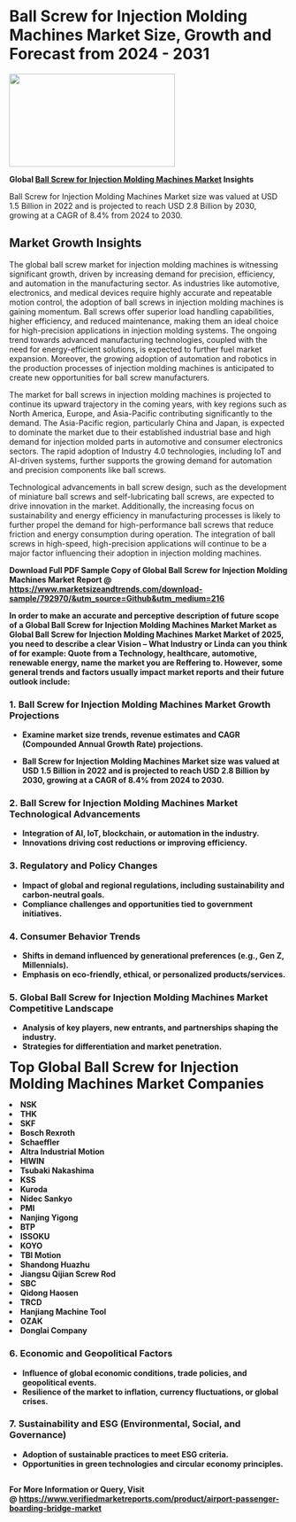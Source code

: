 <H1>Ball Screw for Injection Molding Machines Market Size, Growth and Forecast from 2024 - 2031</H1><img class="aligncenter size-medium wp-image-584254" src="https://thirdeyenews.in/wp-content/uploads/2024/09/Global-Market-Research-300x168.jpeg" alt="" width="300" height="168" /><p><strong>Global&nbsp;<a href="https://www.marketsizeandtrends.com/download-sample/792970/&amp;utm_source=Github&utm_medium=216">Ball Screw for Injection Molding Machines Market</a> Insights</strong></p><p>Ball Screw for Injection Molding Machines Market size was valued at USD 1.5 Billion in 2022 and is projected to reach USD 2.8 Billion by 2030, growing at a CAGR of 8.4% from 2024 to 2030.</p><p><h2>Market Growth Insights</h2> <p>The global ball screw market for injection molding machines is witnessing significant growth, driven by increasing demand for precision, efficiency, and automation in the manufacturing sector. As industries like automotive, electronics, and medical devices require highly accurate and repeatable motion control, the adoption of ball screws in injection molding machines is gaining momentum. Ball screws offer superior load handling capabilities, higher efficiency, and reduced maintenance, making them an ideal choice for high-precision applications in injection molding systems. The ongoing trend towards advanced manufacturing technologies, coupled with the need for energy-efficient solutions, is expected to further fuel market expansion. Moreover, the growing adoption of automation and robotics in the production processes of injection molding machines is anticipated to create new opportunities for ball screw manufacturers.</p> <p><strong></strong></p> <p>The market for ball screws in injection molding machines is projected to continue its upward trajectory in the coming years, with key regions such as North America, Europe, and Asia-Pacific contributing significantly to the demand. The Asia-Pacific region, particularly China and Japan, is expected to dominate the market due to their established industrial base and high demand for injection molded parts in automotive and consumer electronics sectors. The rapid adoption of Industry 4.0 technologies, including IoT and AI-driven systems, further supports the growing demand for automation and precision components like ball screws.</p> <p>Technological advancements in ball screw design, such as the development of miniature ball screws and self-lubricating ball screws, are expected to drive innovation in the market. Additionally, the increasing focus on sustainability and energy efficiency in manufacturing processes is likely to further propel the demand for high-performance ball screws that reduce friction and energy consumption during operation. The integration of ball screws in high-speed, high-precision applications will continue to be a major factor influencing their adoption in injection molding machines.</p> <p><strong></p><p><span class=""><strong>Download Full PDF Sample Copy of Global Ball Screw for Injection Molding Machines Market Report</strong> @ <a href="https://www.marketsizeandtrends.com/download-sample/792970/&amp;utm_source=Github&utm_medium=216" target="_blank">https://www.marketsizeandtrends.com/download-sample/792970/&amp;utm_source=Github&utm_medium=216</a></span></p><p>In order to make an accurate and perceptive description of future scope of a Global&nbsp;Ball Screw for Injection Molding Machines Market Market as Global&nbsp;Ball Screw for Injection Molding Machines Market Market of 2025, you need to describe a clear Vision &ndash; What Industry or Linda can you think of for example: Quote from a Technology, healthcare, automotive, renewable energy, name the market you are Reffering to. However, some general trends and factors usually impact market reports and their future outlook include:</p><h3>1.&nbsp;<strong>Ball Screw for Injection Molding Machines Market Growth Projections</strong></h3><ul><li>Examine market size trends, revenue estimates and CAGR (Compounded Annual Growth Rate) projections.</li><li><p>Ball Screw for Injection Molding Machines Market size was valued at USD 1.5 Billion in 2022 and is projected to reach USD 2.8 Billion by 2030, growing at a CAGR of 8.4% from 2024 to 2030.</p></li></ul><h3>2.&nbsp;<strong>Ball Screw for Injection Molding Machines Market Technological Advancements</strong></h3><ul><li>Integration of AI, IoT, blockchain, or automation in the industry.</li><li>Innovations driving cost reductions or improving efficiency.</li></ul><h3>3.&nbsp;<strong>Regulatory and Policy Changes</strong></h3><ul><li>Impact of global and regional regulations, including sustainability and carbon-neutral goals.</li><li>Compliance challenges and opportunities tied to government initiatives.</li></ul><h3>4.&nbsp;<strong>Consumer Behavior Trends</strong></h3><ul><li>Shifts in demand influenced by generational preferences (e.g., Gen Z, Millennials).</li><li>Emphasis on eco-friendly, ethical, or personalized products/services.</li></ul><h3>5.&nbsp;<strong>Global Ball Screw for Injection Molding Machines Market Competitive Landscape</strong></h3><ul><li>Analysis of key players, new entrants, and partnerships shaping the industry.</li><li>Strategies for differentiation and market penetration.</li></ul><p data-pm-slice="1 1 []"><span style="color: inherit; font-family: inherit; font-size: 25px;">Top Global Ball Screw for Injection Molding Machines Market Companies</span></p><div class="" data-test-id=""><p><li>NSK</li><li> THK</li><li> SKF</li><li> Bosch Rexroth</li><li> Schaeffler</li><li> Altra Industrial Motion</li><li> HIWIN</li><li> Tsubaki Nakashima</li><li> KSS</li><li> Kuroda</li><li> Nidec Sankyo</li><li> PMI</li><li> Nanjing Yigong</li><li> BTP</li><li> ISSOKU</li><li> KOYO</li><li> TBI Motion</li><li> Shandong Huazhu</li><li> Jiangsu Qijian Screw Rod</li><li> SBC</li><li> Qidong Haosen</li><li> TRCD</li><li> Hanjiang Machine Tool</li><li> OZAK</li><li> Donglai Company</li></p></div><h3>6.&nbsp;<strong>Economic and Geopolitical Factors</strong></h3><ul><li>Influence of global economic conditions, trade policies, and geopolitical events.</li><li>Resilience of the market to inflation, currency fluctuations, or global crises.</li></ul><h3>7.&nbsp;<strong>Sustainability and ESG (Environmental, Social, and Governance)</strong></h3><ul><li>Adoption of sustainable practices to meet ESG criteria.</li><li>Opportunities in green technologies and circular economy principles.</li></ul><h2><strong style="font-size: 14px;">For More Information or Query, Visit @&nbsp;</strong><a style="background-color: #ffffff; font-size: 14px;" href="https://www.marketsizeandtrends.com/report/ball-screw-for-injection-molding-machines-market/" target="_blank">https://www.verifiedmarketreports.com/product/airport-passenger-boarding-bridge-market</a></h2>
